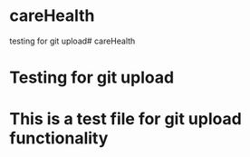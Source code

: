 # careHealth 
testing for git upload# careHealth 
# Testing for git upload
# This is a test file for git upload functionality